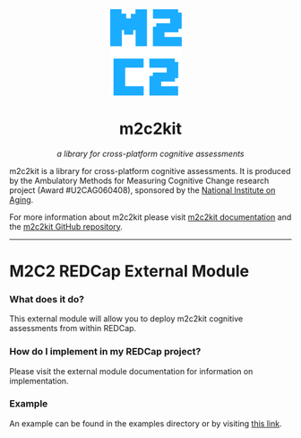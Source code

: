 <div align="center">
<img style="margin-right: 16px;" src=".github/images/m2c2.svg" width="128" />
<h1>m2c2kit</h1>

_a library for cross-platform cognitive assessments_

</div>

m2c2kit is a library for cross-platform cognitive assessments. It is produced by the Ambulatory Methods for Measuring Cognitive Change research project (Award #U2CAG060408), sponsored by the [National Institute on Aging](https://www.nia.nih.gov/).

For more information about m2c2kit please visit [m2c2kit documentation](https://m2c2-project.github.io/m2c2kit/) and the [m2c2kit GitHub repository](https://github.com/m2c2-project/m2c2kit).

---

# M2C2 REDCap External Module

### What does it do?

This external module will allow you to deploy m2c2kit cognitive assessments from within REDCap.

### How do I implement in my REDCap project?

Please visit the external module documentation for information on implementation.

### Example

An example can be found in the examples directory or by visiting [this link](examples/sample-data-dictionary.csv).